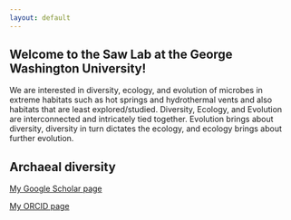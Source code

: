 ```yaml
---
layout: default
---
```


## Welcome to the Saw Lab at the George Washington University!

We are interested in diversity, ecology, and evolution of microbes in extreme habitats such as hot springs and hydrothermal vents and also habitats that are least explored/studied. 
Diversity, Ecology, and Evolution are interconnected and intricately tied together. 
Evolution brings about diversity, diversity in turn dictates the ecology, and ecology brings about further evolution.

## Archaeal diversity 


[My Google Scholar page](https://scholar.google.com/citations?user=9Vx-JTgAAAAJ&hl=en)

[My ORCID page](http://orcid.org/0000-0001-8353-3854)


